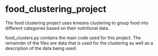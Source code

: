 # food_clustering_project

The food clustering project uses kmeans clustering to group food into different categories based on their nutritional data. 

food_clusters.py contains the main code used for this project. The remainder of the files are data that is used for the clustering as well as a description of the data being used.
